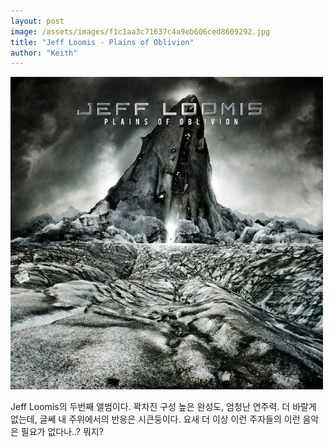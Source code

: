 ```yaml
---
layout: post
image: /assets/images/f1c1aa3c71637c4a9eb606ced8609292.jpg
title: "Jeff Loomis - Plains of Oblivion"
author: "Keith"
---
```





![image](/assets/images/f1c1aa3c71637c4a9eb606ced8609292.jpg)




Jeff Loomis의 두번째 앨범이다. 꽉차진 구성 높은 완성도, 엄청난 연주력. 더 바랄게 없는데, 글쎄 내 주위에서의 반응은 시큰둥이다. 요새 더 이상 이런 주자들의 이런 음악은 필요가 없다나..? 뭐지?








